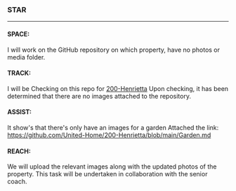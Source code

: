 ### STAR
---
#### SPACE:
I will work on the GitHub repository on which property, have no photos or media folder.

#### TRACK:
I will be Checking on this repo for [200-Henrietta](https://github.com/United-Home/200-Henrietta)  Upon checking, it has been determined that there are no images attached to the repository.

#### ASSIST:
It show's that there's only have an images for a garden
Attached the link:
https://github.com/United-Home/200-Henrietta/blob/main/Garden.md

#### REACH:
We will upload the relevant images along with the updated photos of the property. This task will be undertaken in collaboration with the senior coach.